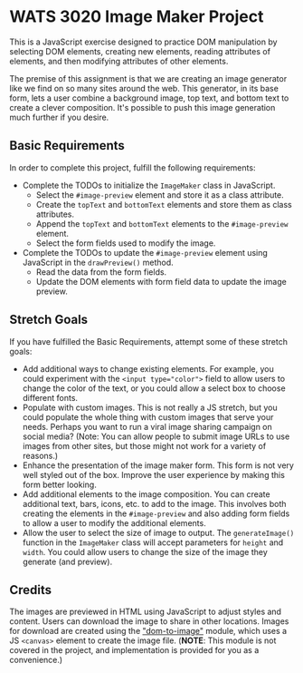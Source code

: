 # WATS 3020 Image Maker Project

This is a JavaScript exercise designed to practice DOM manipulation by selecting
DOM elements, creating new elements, reading attributes of elements, and then
modifying attributes of other elements.

The premise of this assignment is that we are creating an image generator like
we find on so many sites around the web. This generator, in its base form, lets
a user combine a background image, top text, and bottom text to create a clever
composition. It's possible to push this image generation much further if you
desire.

## Basic Requirements
In order to complete this project, fulfill the following requirements:

* Complete the TODOs to initialize the `ImageMaker` class in JavaScript.
    * Select the `#image-preview` element and store it as a class attribute.
    * Create the `topText` and `bottomText` elements and store them as class attributes.
    * Append the `topText` and `bottomText` elements to the `#image-preview` element.
    * Select the form fields used to modify the image.
* Complete the TODOs to update the `#image-preview` element using JavaScript in the `drawPreview()` method.
    * Read the data from the form fields.
    * Update the DOM elements with form field data to update the image preview.

## Stretch Goals
If you have fulfilled the Basic Requirements, attempt some of these stretch goals:

* Add additional ways to change existing elements. For example, you could experiment with the `<input type="color">` field to allow users to change the color of the text, or you could allow a select box to choose different fonts.
* Populate with custom images. This is not really a JS stretch, but you could populate the whole thing with custom images that serve your needs. Perhaps you want to run a viral image sharing campaign on social media? (Note: You can allow people to submit image URLs to use images from other sites, but those might not work for a variety of reasons.)
* Enhance the presentation of the image maker form. This form is not very well styled out of the box. Improve the user experience by making this form better looking.
* Add additional elements to the image composition. You can create additional text, bars, icons, etc. to add to the image. This involves both creating the elements in the `#image-preview` and also adding form fields to allow a user to modify the additional elements.
* Allow the user to select the size of image to output. The `generateImage()` function in the `ImageMaker` class will accept parameters for `height` and `width`. You could allow users to change the size of the image they generate (and preview).

## Credits
The images are previewed in HTML using JavaScript to adjust styles and content.
Users can download the image to share in other locations. Images for download
are created using the ["dom-to-image"](https://github.com/tsayen/dom-to-image)
module, which uses a JS `<canvas>` element to create the image file. (**NOTE**:
This module is not covered in the project, and implementation is provided for
you as a convenience.)